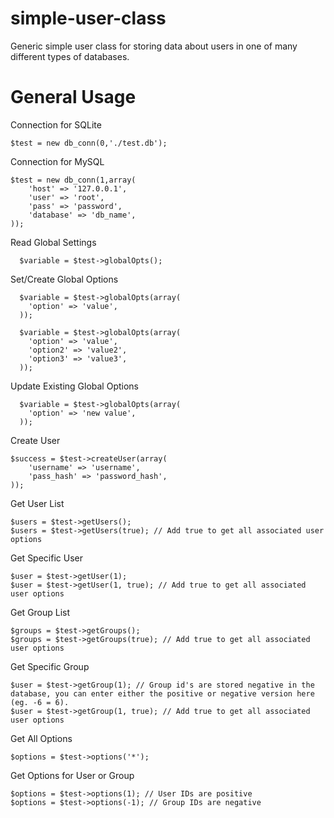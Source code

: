 # simple-user-class
Generic simple user class for storing data about users in one of many different types of databases.

# General Usage
  Connection for SQLite
```
$test = new db_conn(0,'./test.db');
```
  Connection for MySQL
```
$test = new db_conn(1,array(
	'host' => '127.0.0.1',
	'user' => 'root',
	'pass' => 'password',
	'database' => 'db_name',
));
```
  Read Global Settings
```
  $variable = $test->globalOpts();
```
  Set/Create Global Options
```
  $variable = $test->globalOpts(array(
    'option' => 'value',
  ));
```
```
  $variable = $test->globalOpts(array(
    'option' => 'value',
    'option2' => 'value2',
    'option3' => 'value3',
  ));
```
  Update Existing Global Options
```
  $variable = $test->globalOpts(array(
    'option' => 'new value',
  ));
```
  Create User
```
$success = $test->createUser(array(
	'username' => 'username',
	'pass_hash' => 'password_hash',
));
```
  Get User List
```
$users = $test->getUsers();
$users = $test->getUsers(true); // Add true to get all associated user options
```
  Get Specific User
```
$user = $test->getUser(1);
$user = $test->getUser(1, true); // Add true to get all associated user options
```
  Get Group List
```
$groups = $test->getGroups();
$groups = $test->getGroups(true); // Add true to get all associated user options
```
  Get Specific Group
```
$user = $test->getGroup(1); // Group id's are stored negative in the database, you can enter either the positive or negative version here (eg. -6 = 6).
$user = $test->getGroup(1, true); // Add true to get all associated user options
```
  Get All Options
```
$options = $test->options('*');
```
  Get Options for User or Group
```
$options = $test->options(1); // User IDs are positive
$options = $test->options(-1); // Group IDs are negative
```
